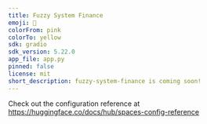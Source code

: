```yaml
---
title: Fuzzy System Finance
emoji: 🏢
colorFrom: pink
colorTo: yellow
sdk: gradio
sdk_version: 5.22.0
app_file: app.py
pinned: false
license: mit
short_description: fuzzy-system-finance is coming soon!
---
```


Check out the configuration reference at https://huggingface.co/docs/hub/spaces-config-reference
